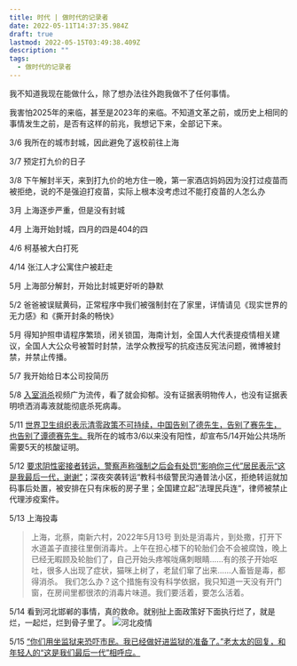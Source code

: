 ```yaml
---
title: 时代 | 做时代的记录者
date: 2022-05-11T14:37:35.984Z
draft: true
lastmod: 2022-05-15T03:49:38.409Z
description: ""
tags:
  - 做时代的记录者
---
```

我不知道我现在能做什么，除了想办法往外跑我做不了任何事情。

我害怕2025年的来临，甚至是2023年的来临。不知道文革之前，或历史上相同的事情发生之前，是否有这样的前兆，我想记下来，全部记下来。

3/6 我所在的城市封城，因此避免了返校前往上海

3/7 预定打九价的日子

3/8 下午解封半天，来到打九价的地方住一晚，第一家酒店妈妈因为没打过疫苗而被拒绝，说的不是强迫打疫苗，实际上根本没考虑过不能打疫苗的人怎么办

3月 上海逐步严重，但是没有封城

4月 上海开始封城，四月的四是404的四

4/6 柯基被大白打死

4/14 张江人才公寓住户被赶走

5月 上海部分解封，开始比封城更好听的静默

5/2 爸爸被误赋黄码，正常程序中我们被强制封在了家里，详情请见《现实世界的无力感》和《撕开封条的畅快》

5月 得知护照申请程序繁琐，闭关锁国，海南计划，全国人大代表提疫情相关建议，全国人大公众号被暂时封禁，法学众教授写的抗疫违反宪法问题，微博被封禁，并禁止传播。

5/7 我开始给日本公司投简历

5/8 [入室消杀](https://youtu.be/JXqXGO2zbng)视频广为流传，看了就会抑郁。没有证据表明物传人，也没有证据表明喷洒消毒液就能彻底杀死病毒。

5/11 [世界卫生组织表示清零政策不可持续，中国告别了德先生，告别了赛先生，也告别了谭德赛先生。](https://youtu.be/b6B6Qj7nMR4)我所在的城市3/6以来没有阳性，却宣布5/14开始公共场所需要5天的核酸证明。

5/12 [要求阴性密接者转运，警察声称强制之后会有处罚“影响你三代”居民表示“这是我最后一代，谢谢”](https://youtu.be/fLJHfMGtdJQ)；深夜突袭转运“教科书级警民沟通普法小区，拒绝转运就加码事后处置，被安排在只有床板的房子里；全国建立起”法理民兵连“，律师被禁止代理涉疫案件。

5/13 上海投毒
> 上海，北蔡，南新六村，2022年5月13号
到处是消毒片，到处撒，打开下水道盖子直接往里倒消毒片。上午在担心楼下的轮胎们会不会被腐蚀，晚上已经无暇顾及轮胎们了，自己开始头疼喉咙痛刺眼睛……有的孩子开始呕吐，很多人出现了症状，猫咪上树了，老鼠们窜了出来……人畜皆是毒，都得消杀。
我们怎么办？这个措施有没有科学依据，我只知道一天没有开门窗，在房间里都很浓的消毒片味道。我们要活着，要怎么活着。

5/14 看到河北邯郸的事情，真的救命。就别扯上面政策好下面执行烂了，就是烂，一起烂，烂到骨子里了。
![河北疫情](/img/aa78f6b2ly1h26u50nvasj20cycmix6p.jpg)

5/15 [“你们用坐监狱来恐吓市民。我已经做好进监狱的准备了。”老太太的回复，和年轻人的“这是我们最后一代”相呼应。](https://youtu.be/mpOjk5D3AoA)

